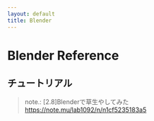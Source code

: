 ```yaml
---
layout: default
title: Blender
---
```


# Blender Reference

## チュートリアル

> note.: [2.8]Blenderで草生やしてみた 
> https://note.mu/lab1092/n/n1cf5235183a5
